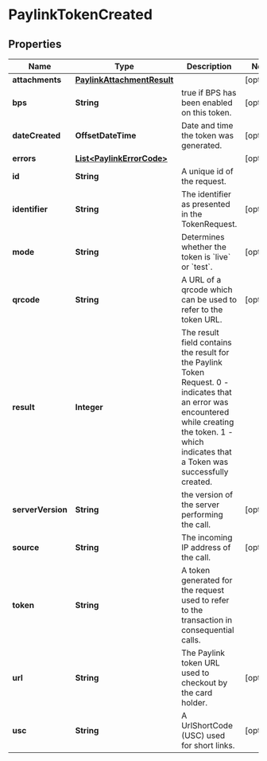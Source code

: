 

# PaylinkTokenCreated


## Properties

| Name | Type | Description | Notes |
|------------ | ------------- | ------------- | -------------|
|**attachments** | [**PaylinkAttachmentResult**](PaylinkAttachmentResult.md) |  |  [optional] |
|**bps** | **String** | true if BPS has been enabled on this token. |  [optional] |
|**dateCreated** | **OffsetDateTime** | Date and time the token was generated. |  [optional] |
|**errors** | [**List&lt;PaylinkErrorCode&gt;**](PaylinkErrorCode.md) |  |  [optional] |
|**id** | **String** | A unique id of the request. |  |
|**identifier** | **String** | The identifier as presented in the TokenRequest. |  [optional] |
|**mode** | **String** | Determines whether the token is &#x60;live&#x60; or &#x60;test&#x60;. |  [optional] |
|**qrcode** | **String** | A URL of a qrcode which can be used to refer to the token URL. |  [optional] |
|**result** | **Integer** | The result field contains the result for the Paylink Token Request. 0 - indicates that an error was encountered while creating the token. 1 - which indicates that a Token was successfully created. |  |
|**serverVersion** | **String** | the version of the server performing the call. |  [optional] |
|**source** | **String** | The incoming IP address of the call. |  [optional] |
|**token** | **String** | A token generated for the request used to refer to the transaction in consequential calls. |  |
|**url** | **String** | The Paylink token URL used to checkout by the card holder. |  [optional] |
|**usc** | **String** | A UrlShortCode (USC) used for short links. |  [optional] |



